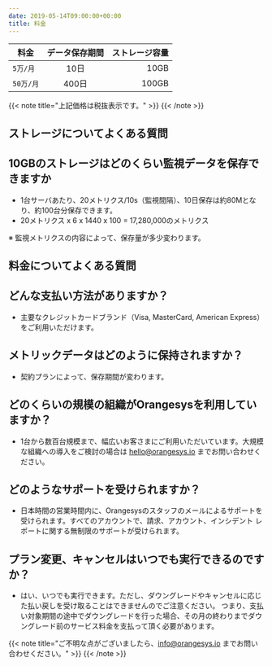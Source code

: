 ```yaml
---
date: 2019-05-14T09:00:00+00:00
title: 料金
---
```


| 料金 | データ保存期間 | ストレージ容量 |
| --- | :-: | --: |
| `5万/月` | 10日 | 10GB |
| `50万/月` | 400日 | 100GB |

{{< note title="上記価格は税抜表示です。" >}}
{{< /note >}}

## ストレージについてよくある質問

## 10GBのストレージはどのくらい監視データを保存できますか

* 1台サーバあたり、20メトリクス/10s（監視間隔）、10日保存は約80Mとなり、約100台分保存できます。
* 20メトリクス x 6 x 1440 x 100 = 17,280,000のメトリクス

※ 監視メトリクスの内容によって、保存量が多少変わります。

## 料金についてよくある質問

## どんな支払い方法がありますか？

* 主要なクレジットカードブランド（Visa, MasterCard, American Express）をご利用いただけます。

## メトリックデータはどのように保持されますか？

* 契約プランによって、保存期間が変わります。

## どのくらいの規模の組織がOrangesysを利用していますか？

* 1台から数百台規模まで、幅広いお客さまにご利用いただいています。大規模な組織への導入をご検討の場合は hello@orangesys.io までお問い合わせください。

## どのようなサポートを受けられますか？

* 日本時間の営業時間内に、Orangesysのスタッフのメールによるサポートを受けられます。すべてのアカウントで、請求、アカウント、インシデント レポートに関する無制限のサポートが受けられます。

## プラン変更、キャンセルはいつでも実行できるのですか？
* はい、いつでも実行できます。ただし、ダウングレードやキャンセルに応じた払い戻しを受け取ることはできませんのでご注意ください。 つまり、支払い対象期間の途中でダウングレードを行った場合、その月の終わりまでダウングレード前のサービス料金を支払って頂く必要があります。

{{< note title="ご不明な点がございましたら、info@orangesys.io までお問い合わせください。" >}}
{{< /note >}}
